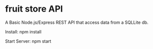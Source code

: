 # fruit store API

A Basic Node.js/Express REST API that access data from a SQLLite db.

Install: npm install

Start Server: npm start
